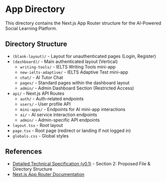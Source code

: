 # App Directory

This directory contains the Next.js App Router structure for the AI-Powered Social Learning Platform.

## Directory Structure

- `(blank-layout)/` - Layout for unauthenticated pages (Login, Register)
- `(dashboard)/` - Main authenticated layout (Vertical)
  - `writing-tools/` - IELTS Writing Tools mini-app
  - `new-ielts-adaptive/` - IELTS Adaptive Test mini-app
  - `chat/` - AI Tutor Chat
  - `pages/` - Standard pages within the dashboard layout
  - `admin/` - Admin Dashboard Section (Restricted Access)
- `api/` - Next.js API Routes
  - `auth/` - Auth-related endpoints
  - `users/` - User profile API
  - `mini-apps/` - Endpoints for AI mini-app interactions
  - `ai/` - AI service interaction endpoints
  - `admin/` - Admin-specific API endpoints
- `layout.tsx` - Root layout
- `page.tsx` - Root page (redirect or landing if not logged in)
- `globals.css` - Global styles

## References

- [Detailed Technical Specification (v0.1)](../../Detailed%20Technical%20Specification%20(v0.1).md) - Section 2: Proposed File & Directory Structure
- [Next.js App Router Documentation](https://nextjs.org/docs/app)
